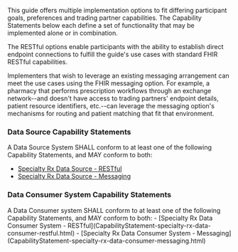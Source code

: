 This guide offers multiple implementation options to fit differing participant goals, preferences and trading partner capabilities. The Capability Statements below each define a set of functionality that may be implemented alone or in combination.

The RESTful options enable participants with the ability to establish direct endpoint connections to fulfill the guide's use cases with standard FHIR RESTful capabilities. 

Implementers that wish to leverage an existing messaging arrangement can meet the use cases using the FHIR messaging option. For example, a pharmacy that performs prescription workflows through an exchange network--and doesn't have access to trading partners' endpoint details, patient resource identifiers, etc.--can leverage the messaging option's mechanisms for routing and patient matching that fit that environment.

<h3>Data Source Capability Statements</h3>

A Data Source System SHALL conform to at least one of the following Capability Statements, and MAY conform to both:
- [Specialty Rx Data Source - RESTful](CapabilityStatement-specialty-rx-data-source-restful.html)
- [Specialty Rx Data Source - Messaging](CapabilityStatement-specialty-rx-data-source-messaging.html)

<h3>Data Consumer System Capability Statements</h3>
A Data Consumer system SHALL conform to at least one of the following Capability Statements, and MAY conform to both:
- [Specialty Rx Data Consumer System - RESTful](CapabilityStatement-specialty-rx-data-consumer-restful.html)
- [Specialty Rx Data Consumer System - Messaging](CapabilityStatement-specialty-rx-data-consumer-messaging.html)



<br>



